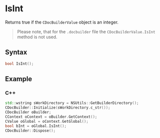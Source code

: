 # IsInt

Returns true if the `CDocBuilderValue` object is an integer.

> Please note, that for the `.docbuilder` file the `CDocBuilderValue.IsInt` method is not used.

## Syntax

```cpp
bool IsInt();
```

## Example

### C++

```cpp
std::wstring sWorkDirectory = NSUtils::GetBuilderDirectory();
CDocBuilder::Initialize(sWorkDirectory.c_str());
CDocBuilder oBuilder;
CContext oContext = oBuilder.GetContext();
CValue oGlobal = oContext.GetGlobal();
bool bInt = oGlobal.IsInt();
CDocBuilder::Dispose();
```
